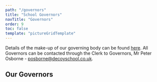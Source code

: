 ```yaml
---
path: "/governors"
title: "School Governors"
navTitle: "Governors"
order: 9
toc: false
template: "pictureGridTemplate"
---
```

Details of the make-up of our governing body can be found [here][1]. All Governors can be contacted through the Clerk to Governors, Mr Peter Osborne - <a href="mailto:posborne@decoyschool.co.uk">posborne@decoyschool.co.uk</a>.

<div class="buttons-grid">
    <info-btn
        href="https://drive.google.com/folderview?id=0B0102cki14zKM1V0bDRJZVFyRmM&usp=sharing"
        text="Governors Information">
    </info-btn>
</div>

## Our Governors

<div class="people-grid">
    <person-pic
        source="https://via.placeholder.com/300x300"
        caption="An Other, a governor"
    ></person-pic>
    <person-pic
        source="https://via.placeholder.com/300x300"
        caption="An Other, a governor"
    ></person-pic>
    <person-pic
        source="https://via.placeholder.com/300x300"
        caption="An Other, a governor"
    ></person-pic>
    <person-pic
        source="https://via.placeholder.com/300x300"
        caption="An Other, a governor"
    ></person-pic>
    <person-pic
        source="https://via.placeholder.com/300x300"
        caption="An Other, a governor"
    ></person-pic>
    <person-pic
        source="https://via.placeholder.com/300x300"
        caption="An Other, a governor"
    ></person-pic>
    <person-pic
        source="https://via.placeholder.com/300x300"
        caption="An Other, a governor"
    ></person-pic>
    <person-pic
        source="https://via.placeholder.com/300x300"
        caption="An Other, a governor"
    ></person-pic>
    <person-pic
        source="https://via.placeholder.com/300x300"
        caption="An Other, a governor"
    ></person-pic>
    <person-pic
        source="https://via.placeholder.com/300x300"
        caption="An Other, a governor"
    ></person-pic>
    <person-pic
        source="https://via.placeholder.com/300x300"
        caption="An Other, a governor"
    ></person-pic>
    <person-pic
        source="https://via.placeholder.com/300x300"
        caption="An Other, a governor"
    ></person-pic>
    <person-pic
        source="https://via.placeholder.com/300x300"
        caption="An Other, a governor"
    ></person-pic>
</div>





[1]: https://drive.google.com/open?id=0B9Td7Cx_yUlTdUhzbVB6N3NmN3M
